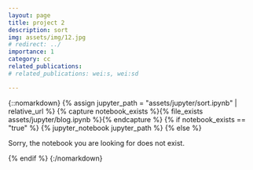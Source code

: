 ```yaml
---
layout: page
title: project 2
description: sort
img: assets/img/12.jpg
# redirect: ../
importance: 1
category: cc
related_publications: 
# related_publications: wei:s, wei:sd

---
```


{::nomarkdown}
{% assign jupyter_path = "assets/jupyter/sort.ipynb" | relative_url %}
{% capture notebook_exists %}{% file_exists assets/jupyter/blog.ipynb %}{% endcapture %}
{% if notebook_exists == "true" %}
    {% jupyter_notebook jupyter_path %}
{% else %}
    <p>Sorry, the notebook you are looking for does not exist.</p>
{% endif %}
{:/nomarkdown}